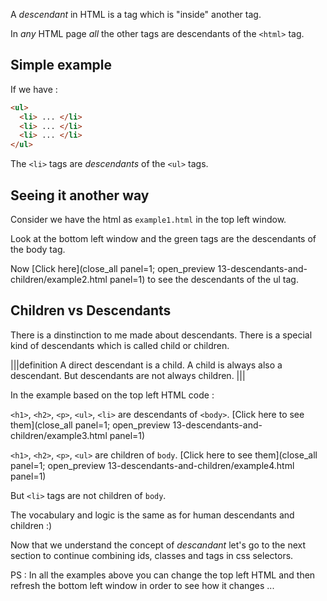 A *descendant* in HTML is a tag which is "inside" another tag. 

In *any* HTML page *all* the other tags are descendants of the `<html>` tag.

## Simple example

If we have :

```html
<ul>
  <li> ... </li>
  <li> ... </li>
  <li> ... </li>
</ul>
```

The `<li>` tags are *descendants* of the `<ul>` tags.

## Seeing it another way

Consider we have the html as `example1.html` in the top left window.

Look at the bottom left window and the green tags are the descendants of the body tag.

Now [Click here](close_all panel=1; open_preview 13-descendants-and-children/example2.html panel=1) to see the descendants of the ul tag.


## Children vs Descendants
There is a dinstinction to me made about descendants. There is a special kind of descendants which is called child or children.

|||definition
A direct descendant is a child.
A child is always also a descendant.
But descendants are not always children.
|||

In the example based on the top left HTML code :

`<h1>`, `<h2>`, `<p>`, `<ul>`, `<li>` are descendants of `<body>`. 
[Click here to see them](close_all panel=1; open_preview 13-descendants-and-children/example3.html panel=1)

`<h1>`, `<h2>`, `<p>`, `<ul>`  are children of `body`. 
[Click here to see them](close_all panel=1; open_preview 13-descendants-and-children/example4.html panel=1)

But `<li>` tags are not children of `body`.

The vocabulary and logic is the same as for human descendants and children :)

Now that we understand the concept of *descandant* let's go to the next section to continue combining ids, classes and tags in css selectors.

PS : In all the examples above you can change the top left HTML and then refresh the bottom left window in order to see how it changes ...